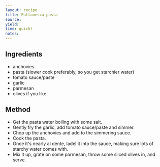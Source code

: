 ```yaml
---
layout: recipe
title: Puttanesca pasta
source: 
yield: 
time: quick!
notes: 
---
```


## Ingredients
- anchovies
- pasta (slower cook preferably, so you get starchier water)
- tomato sauce/paste
- garlic
- parmesan
- olives if you like

## Method
- Get the pasta water boiling with some salt.
- Gently fry the garlic, add tomato sauce/paste and simmer.
- Chop up the anchovies and add to the simmering sauce.
- Cook the pasta.
- Once it's nearly al dente, ladel it into the sauce, making sure lots of starchy water comes with.
- Mix it up, grate on some parmesan, throw some sliced olives in, and serve.
